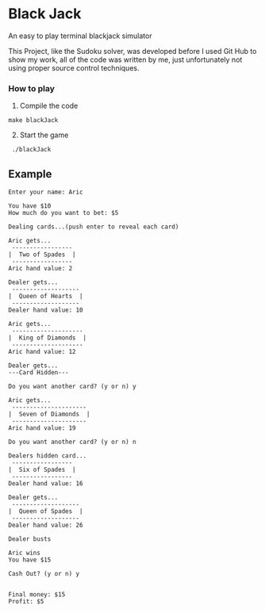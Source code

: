# Black Jack
An easy to play terminal blackjack simulator

This Project, like the Sudoku solver, was developed before I used Git Hub to show my work, all of the code was written by me, just unfortunately not using proper source control techniques. 
### How to play
1) Compile the code
 ``` shell
 make blackJack
 ```
 2) Start the game
```shell
 ./blackJack
```
 
 
 ## Example
 ```
 Enter your name: Aric
 
 You have $10
 How much do you want to bet: $5
 
 Dealing cards...(push enter to reveal each card)
 
 Aric gets...
  -----------------
 |  Two of Spades  |
  -----------------
 Aric hand value: 2
 
 Dealer gets...
  -------------------
 |  Queen of Hearts  |
  -------------------
 Dealer hand value: 10
 
 Aric gets...
  --------------------
 |  King of Diamonds  |
  --------------------
 Aric hand value: 12
 
 Dealer gets...
 ---Card Hidden---
 
 Do you want another card? (y or n) y
 
 Aric gets...
  ---------------------
 |  Seven of Diamonds  |
  ---------------------
 Aric hand value: 19
 
 Do you want another card? (y or n) n
 
 Dealers hidden card...
  -----------------
 |  Six of Spades  |
  -----------------
 Dealer hand value: 16
 
 Dealer gets...
  -------------------
 |  Queen of Spades  |
  -------------------
 Dealer hand value: 26
 
 Dealer busts
 
 Aric wins
 You have $15
 
 Cash Out? (y or n) y
 
 
 Final money: $15
 Profit: $5
```
